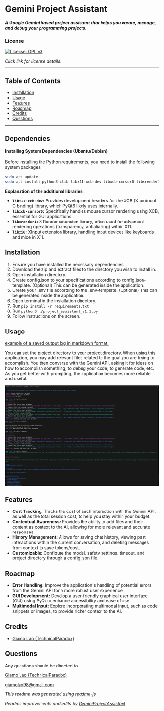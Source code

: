 # Gemini Project Assistant
##### A Google Gemini based project assistant that helps you create, manage, and debug your programming projects.
### License
[![License: GPL v3](https://img.shields.io/badge/License-GPLv3-blue.svg)](https://www.gnu.org/licenses/gpl-3.0)

*Click link for license details.*

---------------
## Table of Contents
* [Installation](#installation)
* [Usage](#usage)
* [Features](#features)
* [Roadmap](#roadmap)
* [Credits](#credits)
* [Questions](#questions)
---------------
## Dependencies

#### Installing System Dependencies (Ubuntu/Debian)
Before installing the Python requirements, you need to install the following system packages:
```bash
sudo apt update
sudo apt install python3-xlib libx11-xcb-dev libxcb-cursor0 libxrender1 libxi6 
```
**Explanation of the additional libraries:**
- **`libx11-xcb-dev`:** Provides development headers for the XCB (X protocol C binding) library, which PyQt6 likely uses internally.
- **`libxcb-cursor0`:** Specifically handles mouse cursor rendering using XCB, essential for GUI applications.
- **`libxrender1`:** X Render extension library, often used for advanced rendering operations (transparency, antialiasing) within X11.
- **`libxi6`:**  XInput extension library, handling input devices like keyboards and mice in X11. 

## Installation
1. Ensure you have installed the necessary dependencies.
2. Download the zip and extract files to the directory you wish to install in.
3. Open installation directory.
4. Create config.json to your specifications according to config.json-template. (Optional) This can be generated inside the application.
5. Create your .env file according to the .env-template. (Optional) This can be generated inside the application.
6. Open terminal in the installation directory.
7. Run `pip install -r requirements.txt`
8. Run `python3 ./project_assistant_v1.1.py`
9. Follow instructions on the screen.

## Usage
[example of a saved output log in markdown format.](https://github.com/TechnicalParadox/GeminiProjectAssistant/blob/master/examples/example_use.md)

You can set the project directory to your project directory. When using this application, you may add relevant files related to the goal you are trying to accomplish. You then converse with the Gemini API, asking it for ideas on how to accomplish something, to debug your code, to generate code, etc. As you get better with prompting, the application becomes more reliable and useful.

![A image showing the startup message when launching the application.](images/readme.png)
## Features
* **Cost Tracking:** Tracks the cost of each interaction with the Gemini API, as well as the total session cost, to help you stay within your budget.
* **Contextual Awareness:** Provides the ability to add files and their content as context to the AI, allowing for more relevant and accurate responses.
* **History Management:** Allows for saving chat history, viewing past interactions within the current conversation, and deleting messages from context to save tokens/cost.
* **Customizable:** Configure the model, safety settings, timeout, and project directory through a config.json file.
## Roadmap
* **Error Handling:** Improve the application's handling of potential errors from the Gemini API for a more robust user experience.
* **GUI Development:** Develop a user-friendly graphical user interface (GUI) using PyQt to enhance accessibility and ease of use.
* **Multimodal Input:** Explore incorporating multimodal input, such as code snippets or images, to provide richer context to the AI.
## Credits
* [Giamo Lao (TechnicalParadox)](https://technicalparadox.github.io)
## Questions
Any questions should be directed to 

[Giamo Lao (TechnicalParadox)](technicalparadox.github.io)

[giamolao98@gmail.com](mailto:technicalparadox.github.io)

*This readme was generated using [readme-js](https://github.com/TechnicalParadox/readme-js)*

*Readme improvements and edits by [GeminiProjectAssistant](https://github.com/TechnicalParadox/GeminiProjectAssistant)*
